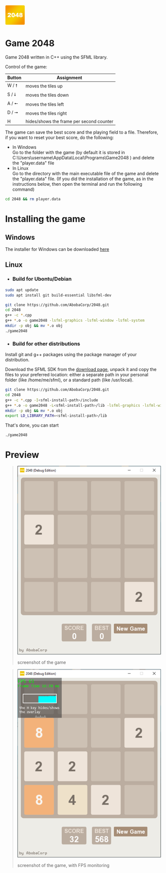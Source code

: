 <img src=/img/icon.png width=64>
<h1>Game 2048 </h1>
Game 2048 written in C++ using the SFML library.

Control of the game:

| Button | Assignment |
| ------ | ---------- |
|  W / 🠕 | moves the tiles up |
|  S / 🠗 | moves the tiles down |
|  A / 🠔 | moves the tiles left |
|  D / 🠖 | moves the tiles right |
|    H    | hides/shows the frame per second counter |

The game can save the best score and the playing field to a file. Therefore, if you want to reset your best score, do the following:
* In Windows \
Go to the folder with the game (by default it is stored in C:\Users\username\AppData\Local\Programs\Game2048 ) and delete the "player.data" file
* In Linux \
Go to the directory with the main executable file of the game and delete the "player.data" file.
(If you did the installation of the game, as in the instructions below, then open the terminal and run the following command)
```sh
cd 2048 && rm player.data
```


# Installing the game
## Windows
The installer for Windows can be downloaded [here](/setup/)

## Linux

* ### Build for Ubontu/Debian
```sh
sudo apt update
sudo apt install git build-essential libsfml-dev
```
```sh
git clone https://github.com/AbobaCorp/2048.git
cd 2048
g++ -c *.cpp
g++ *.o -o game2048 -lsfml-graphics -lsfml-window -lsfml-system
mkdir -p obj && mv *.o obj
./game2048
```

* ### Build for other distributions
Install git and g++ packages using the package manager of your distribution.

Download the SFML SDK from the [download page](https://www.sfml-dev.org/download.php), unpack it and copy the files to your preferred location: either a separate path in your personal folder (like /home/me/sfml), or a standard path (like /usr/local).
```sh
git clone https://github.com/AbobaCorp/2048.git
cd 2048
g++ -c *.cpp -I<sfml-install-path>/include
g++ *.o -o game2048 -L<sfml-install-path>/lib -lsfml-graphics -lsfml-window -lsfml-system
mkdir -p obj && mv *.o obj
export LD_LIBRARY_PATH=<sfml-install-path>/lib
```
That's done, you can start
```sh
./game2048
```

# Preview
> ![](/img/1.png)
> 
> screenshot of the game

> ![](/img/2.png)
> 
> screenshot of the game, with FPS monitoring

